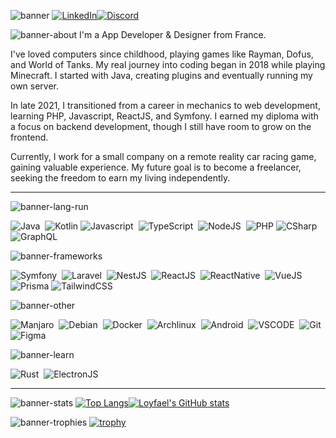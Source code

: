 ![banner](https://github.com/user-attachments/assets/d90cb749-aa38-4551-885e-e8c190c2b775)
[![LinkedIn](https://img.shields.io/badge/linkedin-%230077B5.svg?style=for-the-badge&logo=linkedin&logoColor=white)](https://www.linkedin.com/in/lo%C3%AFs-dupasquier-a242591a1/)[![Discord](https://img.shields.io/badge/Discord-%235865F2.svg?style=for-the-badge&logo=discord&logoColor=white)](https://discord.gg/6Cdv9E3b7W)

![banner-about](https://github.com/user-attachments/assets/ce9dbd5c-6162-4af4-abd2-311c1d62f8d9)
I'm a App Developer & Designer from France.

I've loved computers since childhood, playing games like Rayman, Dofus, and World of Tanks. My real journey into coding began in 2018 while playing Minecraft. I started with Java, creating plugins and eventually running my own server.

In late 2021, I transitioned from a career in mechanics to web development, learning PHP, Javascript, ReactJS, and Symfony. I earned my diploma with a focus on backend development, though I still have room to grow on the frontend.

Currently, I work for a small company on a remote reality car racing game, gaining valuable experience. My future goal is to become a freelancer, seeking the freedom to earn my living independently.

---
![banner-lang-run](https://github.com/user-attachments/assets/0a020f21-c88d-4f98-83dd-46bda6f8a0c0)
<p>
<img src="https://ziadoua.github.io/m3-Markdown-Badges/badges/Java/java1.svg" title="Java" alt="Java"/>&nbsp;
<img src="https://ziadoua.github.io/m3-Markdown-Badges/badges/Kotlin/kotlin1.svg" **alt="Kotlin" title="Kotlin"/>
<img src="https://ziadoua.github.io/m3-Markdown-Badges/badges/Javascript/javascript2.svg" title="Javascript" alt="Javascript"/>&nbsp;
<img src="https://ziadoua.github.io/m3-Markdown-Badges/badges/TypeScript/typescript1.svg" title="TypeScript" alt="TypeScript"/>&nbsp;
<img src="https://ziadoua.github.io/m3-Markdown-Badges/badges/NodeJS/nodejs2.svg" title="NodeJS" alt="NodeJS"/>&nbsp;
<img src="https://ziadoua.github.io/m3-Markdown-Badges/badges/PHP/php2.svg" **alt="PHP" title="PHP"/>
<img src="https://ziadoua.github.io/m3-Markdown-Badges/badges/CSharp/csharp1.svg" title="CSharp" alt="CSharp"/>&nbsp;
<img src="https://ziadoua.github.io/m3-Markdown-Badges/badges/GraphQL/graphql1.svg" **alt="GraphQL" title="GraphQL"/>
<br>
<!-- <img src="" title="" alt=""/>&nbsp; -->
</p>

![banner-frameworks](https://github.com/user-attachments/assets/9aa17156-b82c-4e29-a470-632c08c2fa6d)
<p>
<img src="https://ziadoua.github.io/m3-Markdown-Badges/badges/Symfony/symfony1.svg" title="Symfony" alt="Symfony"/>&nbsp;
<img src="https://ziadoua.github.io/m3-Markdown-Badges/badges/Laravel/laravel2.svg" title="Laravel" alt="Laravel"/>&nbsp;
<img src="https://ziadoua.github.io/m3-Markdown-Badges/badges/NestJS/nestjs1.svg" title="NestJS" alt="NestJS"/>&nbsp;
<img src="https://ziadoua.github.io/m3-Markdown-Badges/badges/React/react2.svg" title="ReactJS" alt="ReactJS"/>&nbsp;
<img src="https://ziadoua.github.io/m3-Markdown-Badges/badges/ReactNative/reactnative2.svg" title="ReactNative" alt="ReactNative"/>&nbsp;
<img src="https://ziadoua.github.io/m3-Markdown-Badges/badges/Vue/vue1.svg" title="VueJS" alt="VueJS"/>&nbsp;
<img src="https://ziadoua.github.io/m3-Markdown-Badges/badges/Prisma/prisma1.svg" **alt="Prisma" title="Prisma"/>
<img src="https://ziadoua.github.io/m3-Markdown-Badges/badges/TailwindCSS/tailwindcss2.svg" **alt="TailwindCSS" title="TailwindCSS"/>
<br>
<!-- <img src="" title="" alt=""/>&nbsp; -->
</p>

![banner-other](https://github.com/user-attachments/assets/96e5c26e-008a-4b5f-8c9e-070c62ddaf9d)
<p>
<img src="https://ziadoua.github.io/m3-Markdown-Badges/badges/Manjaro/manjaro1.svg" title="Manjaro" alt="Manjaro"/>&nbsp;
<img src="https://ziadoua.github.io/m3-Markdown-Badges/badges/Debian/debian1.svg" title="Debian" alt="Debian"/>&nbsp;
<img src="https://ziadoua.github.io/m3-Markdown-Badges/badges/Docker/docker1.svg" title="Docker" alt="Docker"/>&nbsp;
<img src="https://ziadoua.github.io/m3-Markdown-Badges/badges/Arch/arch2.svg" title="Archlinux" alt="Archlinux"/>&nbsp;
<img src="https://ziadoua.github.io/m3-Markdown-Badges/badges/Android/android2.svg" title="Android" alt="Android"/>&nbsp;
<img src="https://ziadoua.github.io/m3-Markdown-Badges/badges/VisualStudioCode/visualstudiocode1.svg" title="Visual Studio Code" alt="VSCODE"/>&nbsp;
<img src="https://ziadoua.github.io/m3-Markdown-Badges/badges/Git/git2.svg" title="Git" alt="Git"/>&nbsp;
<img src="https://ziadoua.github.io/m3-Markdown-Badges/badges/Figma/figma2.svg" title="Figma" alt="Figma"/>&nbsp;
<br>
<!-- <img src="" title="" alt=""/>&nbsp; -->
</p>

![banner-learn](https://github.com/user-attachments/assets/543d56fd-0c41-497d-8592-54f1cff68e43)
<p>
<img src="https://ziadoua.github.io/m3-Markdown-Badges/badges/Rust/rust2.svg" title="Rust" alt="Rust"/>&nbsp;
<img src="https://ziadoua.github.io/m3-Markdown-Badges/badges/Electron/electron2.svg" title="ElectronJS" alt="ElectronJS"/>&nbsp;
<br>
<!-- <img src="" title="" alt=""/>&nbsp; -->
</p>

---

![banner-stats](https://github.com/user-attachments/assets/7eb4c60f-4689-44c4-8a99-0ad2bf88346f)
[![Top Langs](https://github-readme-stats.vercel.app/api/top-langs/?username=loisdps&theme=nightowl)](https://github.com/anuraghazra/github-readme-stats)[![Loyfael's GitHub stats](https://github-readme-stats.vercel.app/api?username=loisdps&show_icons=true&theme=nightowl)](https://github.com/anuraghazra/github-readme-stats)

![banner-trophies](https://github.com/user-attachments/assets/3f4eb1eb-4eb3-48a7-b05a-6451607b7474)
[![trophy](https://github-profile-trophy.vercel.app/?username=loisdps&theme=chalk&no-frame=true&column=3)](https://github.com/ryo-ma/github-profile-trophy)
